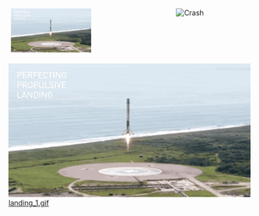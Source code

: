 
<div style ="display: flex;">
  <div style ="50%;padding: 5px;">
    <img src="landing_1.gif" alt="Landing" style="width:50%">
  </div>
  <div style ="flex: 50%;padding: 5px;">
    <img src="crash.gif" alt="Crash" style="width:50%">
  </div>
</div>

![landing_1.gif](landing_1.gif)[landing_1.gif](landing_1.gif)
